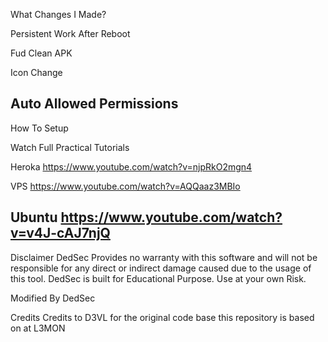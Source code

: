What Changes I Made?

Persistent Work After Reboot

Fud Clean APK

Icon Change

Auto Allowed Permissions
----------------------------------------------------
How To Setup

Watch Full Practical Tutorials

Heroka
https://www.youtube.com/watch?v=njpRkO2mgn4

VPS
https://www.youtube.com/watch?v=AQQaaz3MBIo

Ubuntu
https://www.youtube.com/watch?v=v4J-cAJ7njQ
---------------------------------------------------
Disclaimer
DedSec Provides no warranty with this software and will not be responsible for any direct or indirect damage caused due to the usage of this tool.
DedSec is built for Educational Purpose. Use at your own Risk.


Modified By DedSec

Credits
Credits to D3VL for the original code base this repository is based on at L3MON

